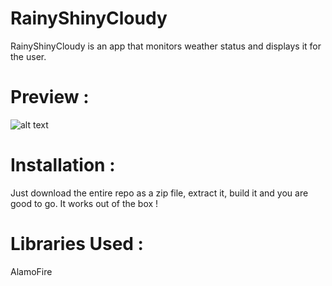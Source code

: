 # RainyShinyCloudy

RainyShinyCloudy is an app that monitors weather status and displays it for the user.

# Preview : 
![alt text](http://i.imgur.com/tiaG1P5.png=250x)

# Installation :
Just download the entire repo as a zip file, extract it, build it and you are good to go.
It works out of the box !

# Libraries Used :
AlamoFire
